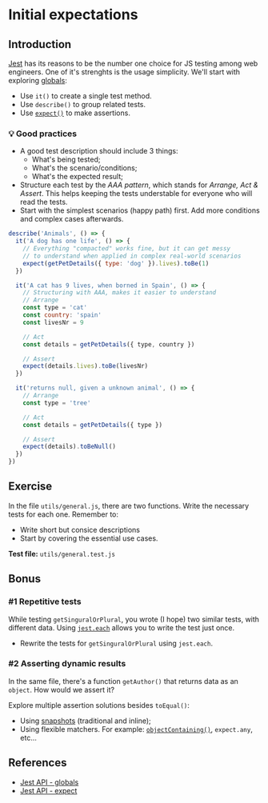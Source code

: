 # Initial expectations

## Introduction

[Jest](https://jestjs.io/) has its reasons to be the number one choice for JS testing among web engineers. One of it's strenghts is the usage simplicity.
We'll start with exploring [globals](https://jestjs.io/docs/en/api):

- Use `it()` to create a single test method.
- Use `describe()` to group related tests.
- Use [`expect()`](https://jestjs.io/docs/en/expect) to make assertions.

### 💡 Good practices

- A good test description should include 3 things:
  - What's being tested;
  - What's the scenario/conditions;
  - What's the expected result;
- Structure each test by the _AAA pattern_, which stands for _Arrange, Act & Assert_. This helps keeping the tests understable for everyone who will read the tests.
- Start with the simplest scenarios (happy path) first. Add more conditions and complex cases afterwards.

```js
describe('Animals', () => {
  it('A dog has one life', () => {
    // Everything "compacted" works fine, but it can get messy
    // to understand when applied in complex real-world scenarios
    expect(getPetDetails({ type: 'dog' }).lives).toBe(1)
  })

  it('A cat has 9 lives, when borned in Spain', () => {
    // Structuring with AAA, makes it easier to understand
    // Arrange
    const type = 'cat'
    const country: 'spain'
    const livesNr = 9

    // Act
    const details = getPetDetails({ type, country })

    // Assert
    expect(details.lives).toBe(livesNr)
  })

  it('returns null, given a unknown animal', () => {
    // Arrange
    const type = 'tree'

    // Act
    const details = getPetDetails({ type })

    // Assert
    expect(details).toBeNull()
  })
})
```

## Exercise

In the file `utils/general.js`, there are two functions. Write the necessary tests for each one. Remember to:

- Write short but consice descriptions
- Start by covering the essential use cases.

**Test file:** `utils/general.test.js`

## Bonus

### #1 Repetitive tests

While testing `getSinguralOrPlural`, you wrote (I hope) two similar tests, with different data. Using [`jest.each`](https://jestjs.io/docs/en/api#testeachtablename-fn-timeout) allows you to write the test just once.

- Rewrite the tests for `getSinguralOrPlural` using `jest.each`.

### #2 Asserting dynamic results

In the same file, there's a function `getAuthor()` that returns data as an `object`. How would we assert it?

Explore multiple assertion solutions besides `toEqual()`:

- Using [snapshots](https://jestjs.io/docs/en/expect#tomatchsnapshotpropertymatchers-hint) (traditional and inline);
- Using flexible matchers. For example: [`objectContaining()`](https://jestjs.io/docs/en/expect#expectobjectcontainingobject), `expect.any`, etc...

## References

- [Jest API - globals](https://jestjs.io/docs/en/api)
- [Jest API - expect](https://jestjs.io/docs/en/expect)
